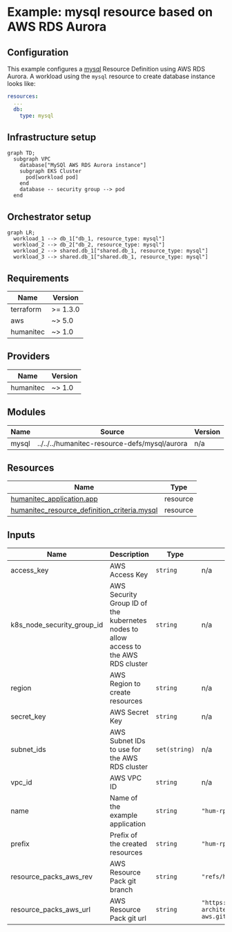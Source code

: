 # Example: mysql resource based on AWS RDS Aurora

## Configuration
This example configures a [mysql](https://developer.humanitec.com/platform-orchestrator/reference/resource-types/#mysql) Resource Definition using AWS RDS Aurora. A workload using the `mysql` resource to create database instance looks like:

```yaml
resources:
  ...
  db:
    type: mysql
```

## Infrastructure setup

```mermaid
graph TD;
  subgraph VPC
    database["MySQl AWS RDS Aurora instance"]
    subgraph EKS Cluster
      pod[workload pod]
    end
    database -- security group --> pod
  end
```

## Orchestrator setup

```mermaid
graph LR;
  workload_1 --> db_1["db_1, resource_type: mysql"]
  workload_2 --> db_2["db_2, resource_type: mysql"]
  workload_2 --> shared.db_1["shared.db_1, resource_type: mysql"]
  workload_3 --> shared.db_1["shared.db_1, resource_type: mysql"]
```

<!-- BEGIN_TF_DOCS -->
## Requirements

| Name | Version |
|------|---------|
| terraform | >= 1.3.0 |
| aws | ~> 5.0 |
| humanitec | ~> 1.0 |

## Providers

| Name | Version |
|------|---------|
| humanitec | ~> 1.0 |

## Modules

| Name | Source | Version |
|------|--------|---------|
| mysql | ../../../humanitec-resource-defs/mysql/aurora | n/a |

## Resources

| Name | Type |
|------|------|
| [humanitec_application.app](https://registry.terraform.io/providers/humanitec/humanitec/latest/docs/resources/application) | resource |
| [humanitec_resource_definition_criteria.mysql](https://registry.terraform.io/providers/humanitec/humanitec/latest/docs/resources/resource_definition_criteria) | resource |

## Inputs

| Name | Description | Type | Default | Required |
|------|-------------|------|---------|:--------:|
| access\_key | AWS Access Key | `string` | n/a | yes |
| k8s\_node\_security\_group\_id | AWS Security Group ID of the kubernetes nodes to allow access to the AWS RDS cluster | `string` | n/a | yes |
| region | AWS Region to create resources | `string` | n/a | yes |
| secret\_key | AWS Secret Key | `string` | n/a | yes |
| subnet\_ids | AWS Subnet IDs to use for the AWS RDS cluster | `set(string)` | n/a | yes |
| vpc\_id | AWS VPC ID | `string` | n/a | yes |
| name | Name of the example application | `string` | `"hum-rp-mysql-example"` | no |
| prefix | Prefix of the created resources | `string` | `"hum-rp-mysql-ex-"` | no |
| resource\_packs\_aws\_rev | AWS Resource Pack git branch | `string` | `"refs/heads/main"` | no |
| resource\_packs\_aws\_url | AWS Resource Pack git url | `string` | `"https://github.com/humanitec-architecture/resource-packs-aws.git"` | no |
<!-- END_TF_DOCS -->
